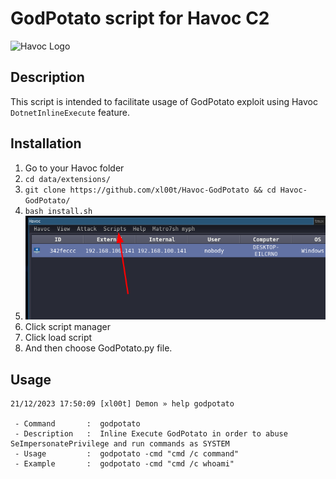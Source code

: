 # GodPotato script for Havoc C2

![Havoc Logo](https://github.com/HavocFramework/Havoc/blob/master/docs/logo.png)

## Description
This script is intended to facilitate usage of GodPotato exploit using Havoc `DotnetInlineExecute` feature.

## Installation
1. Go to your Havoc folder
2. `cd data/extensions/`
3. `git clone https://github.com/xl00t/Havoc-GodPotato && cd Havoc-GodPotato/`
4. `bash install.sh`
5. ![install1.png](assets/imgs/install1.png)
6. Click script manager
7. Click load script
8. And then choose GodPotato.py file.


## Usage
```
21/12/2023 17:50:09 [xl00t] Demon » help godpotato

 - Command       :  godpotato
 - Description   :  Inline Execute GodPotato in order to abuse SeImpersonatePrivilege and run commands as SYSTEM
 - Usage         :  godpotato -cmd "cmd /c command"
 - Example       :  godpotato -cmd "cmd /c whoami"
```